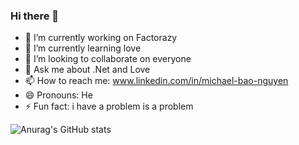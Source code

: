 ### Hi there 👋
- 🔭 I’m currently working on Factorazy
- 🌱 I’m currently learning love
- 👯 I’m looking to collaborate on everyone
- 💬 Ask me about .Net and Love
- 📫 How to reach me: www.linkedin.com/in/michael-bao-nguyen
- 😄 Pronouns: He
- ⚡ Fun fact: i have a problem is a problem

![Anurag's GitHub stats](https://github-readme-stats.vercel.app/api?username=anuraghazra&show_icons=true&theme=transparent)
